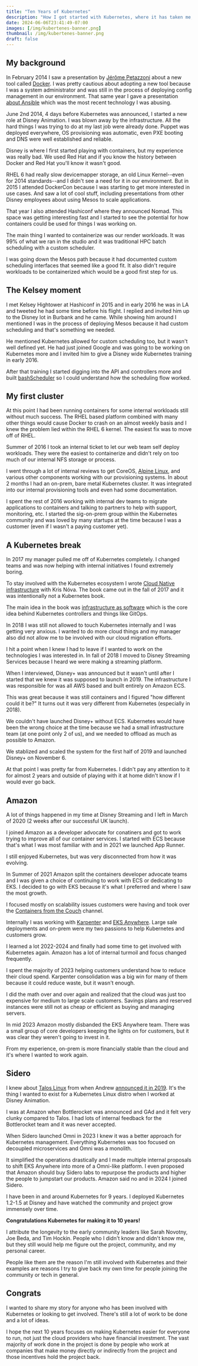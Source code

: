 ```yaml
---
title: "Ten Years of Kubernetes"
description: "How I got started with Kubernetes, where it has taken me, and ideas about what's next."
date: 2024-06-06T23:41:49-07:00
images: [/img/kubertenes-banner.png]
thumbnail: /img/kubertenes-banner.png
draft: false
---
```


## My background

In February 2014 I saw a presentation by [Jérôme Petazzoni](http://jpetazzo.github.io) about a new tool called [Docker](https://www.socallinuxexpo.org/sites/default/files/presentations/docker-and-containers-for-development-and-deployment-scale12x.pdf).
I was pretty cautious about adopting a new tool because I was a system administrator and was still in the process of deploying config management in our environment.
That same year I gave a presentation [about Ansible](http://www.socallinuxexpo.org/scale12x/speakers/justin-garrison.html) which was the most recent technology I was abusing.

June 2nd 2014, 4 days before Kubernetes was announced, I started a new role at Disney Animation.
I was blown away by the infrastructure.
All the hard things I was trying to do at my last job were already done.
Puppet was deployed everywhere, OS provisioning was automatic, even PXE booting and DNS were well established and reliable.

Disney is where I first started playing with containers, but my experience was really bad.
We used Red Hat and if you know the history between Docker and Red Hat you'll know it wasn't good.

RHEL 6 had really slow devicemapper storage, an old Linux Kernel--even for 2014 standards--and I didn't see a need for it in our environment.
But in 2015 I attended DockerCon because I was starting to get more interested in use cases.
And saw a lot of cool stuff, including presentations from other Disney employees about using Mesos to scale applications.

That year I also attended Hashiconf where they announced Nomad.
This space was getting interesting fast and I started to see the potential for how containers could be used for things I was working on.

The main thing I wanted to containerize was our render workloads.
It was 99% of what we ran in the studio and it was traditional HPC batch scheduling with a custom scheduler.

I was going down the Mesos path because it had documented custom scheduling interfaces that seemed like a good fit.
It also didn't require workloads to be containerized which would be a good first step for us.

## The Kelsey moment

I met Kelsey Hightower at Hashiconf in 2015 and in early 2016 he was in LA and tweeted he had some time before his flight.
I replied and invited him up to the Disney lot in Burbank and he came.
While showing him around I mentioned I was in the process of deploying Mesos because it had custom scheduling and that's something we needed.

He mentioned Kubernetes allowed for custom scheduling too, but it wasn't well defined yet.
He had just joined Google and was going to be working on Kubernetes more and I invited him to give a Disney wide Kubernetes training in early 2016.

After that training I started digging into the API and controllers more and built [bashScheduler](https://github.com/rothgar/bashScheduler) so I could understand how the scheduling flow worked.

## My first cluster

At this point I had been running containers for some internal workloads still without much success.
The RHEL based platform combined with many other things would cause Docker to crash on an almost weekly basis and I knew the problem lied within the RHEL 6 kernel.
The easiest fix was to move off of RHEL.

Summer of 2016 I took an internal ticket to let our web team self deploy workloads.
They were the easiest to containerize and didn't rely on too much of our internal NFS storage or process.

I went through a lot of internal reviews to get CoreOS, [Alpine Linux](https://gitlab.alpinelinux.org/alpine/aports/-/issues/7423), and various other components working with our provisioning systems.
In about 2 months I had an on-prem, bare metal Kubernetes cluster.
It was integrated into our internal provisioning tools and even had some documentation.

I spent the rest of 2016 working with internal dev teams to migrate applications to containers and talking to partners to help with support, monitoring, etc.
I started the sig-on-prem group within the Kubernetes community and was loved by many startups at the time because I was a customer (even if I wasn't a paying customer yet).

## A Kubernetes break

In 2017 my manager pulled me off of Kubernetes completely.
I changed teams and was now helping with internal initiatives I found extremely boring.

To stay involved with the Kubernetes ecosystem I wrote [Cloud Native infrastructure](https://cnibook.info) with Kris Nóva.
The book came out in the fall of 2017 and it was intentionally not a Kubernetes book.

The main idea in the book was [infrastructure as software](https://justingarrison.com/blog/2022-06-01-infrastructure-as-software/) which is the core idea behind Kubernetes controllers and things like GitOps.

In 2018 I was still not allowed to touch Kubernetes internally and I was getting very anxious.
I wanted to do more cloud things and my manager also did not allow me to be involved with our cloud migration efforts.

I hit a point when I knew I had to leave if I wanted to work on the technologies I was interested in.
In fall of 2018 I moved to Disney Streaming Services because I heard we were making a streaming platform.

When I interviewed, Disney+ was announced but it wasn't until after I started that we knew it was supposed to launch in 2019.
The infrastructure I was responsible for was all AWS based and built entirely on Amazon ECS.

This was great because it was still containers and I figured "how different could it be?"
It turns out it was very different from Kubernetes (especially in 2018).

We couldn't have launched Disney+ without ECS.
Kubernetes would have been the wrong choice at the time because we had a small infrastructure team (at one point only 2 of us), and we needed to offload as much as possible to Amazon.

We stablized and scaled the system for the first half of 2019 and launched Disney+ on November 6.

At that point I was pretty far from Kubernetes.
I didn't pay any attention to it for almost 2 years and outside of playing with it at home didn't know if I would ever go back.

## Amazon

A lot of things happened in my time at Disney Streaming and I left in March of 2020 (2 weeks after our successful UK launch).

I joined Amazon as a developer advocate for conatiners and got to work trying to improve all of our container services.
I started with ECS because that's what I was most familiar with and in 2021 we launched App Runner.

I still enjoyed Kubernetes, but was very disconnected from how it was evolving.

In Summer of 2021 Amazon split the containers developer advocate teams and I was given a choice of continuing to work with ECS or dedicating to EKS.
I decided to go with EKS because it's what I preferred and where I saw the most growth.

I focused mostly on scalability issues customers were having and took over the [Containers from the Couch](https://containersfromthecouch.com/) channel.

Internally I was working with [Karpenter](https://karpenter.sh) and [EKS Anywhere](https://anywhere.eks.amazonaws.com).
Large sale deployments and on-prem were my two passions to help Kubernetes and customers grow.

I learned a lot 2022-2024 and finally had some time to get involved with Kubernetes again.
Amazon has a lot of internal turmoil and focus changed frequently.

I spent the majority of 2023 helping customers understand how to reduce their cloud spend.
Karpenter consolidation was a big win for many of them because it could reduce waste, but it wasn't enough.

I did the math over and over again and realized that the cloud was just too expensive for medium to large scale customers.
Savings plans and reserved instances were still not as cheap or efficient as buying and managing servers.

In mid 2023 Amazon mostly disbanded the EKS Anywhere team.
There was a small group of core developers keeping the lights on for customers, but it was clear they weren't going to invest in it.

From my experience, on-prem is more financially stable than the cloud and it's where I wanted to work again.

## Sidero

I knew about [Talos Linux](https://talos.dev) from when Andrew [announced it in 2019](https://www.reddit.com/r/kubernetes/comments/aqt0u9/talos_a_modern_linux_distribution_for_kubernetes/).
It's the thing I wanted to exist for a Kubernetes Linux distro when I worked at Disney Animation.

I was at Amazon when Bottlerocket was announced and GAd and it felt very clunky compared to Talos.
I had lots of internal feedback for the Bottlerocket team and it was never accepted.

When Sidero launched Omni in 2023 I knew it was a better approach for Kubernetes management.
Everything Kubernetes was too focused on decoupled microservices and Omni was a monolith.

It simplified the operations drastically and I made multiple internal proposals to shift EKS Anywhere into more of a Omni-like platform.
I even proposed that Amazon should buy Sidero labs to repurpose the products and higher the people to jumpstart our products.
Amazon said no and in 2024 I joined Sidero.

I have been in and around Kubernetes for 9 years.
I deployed Kubernetes 1.2-1.5 at Disney and have watched the community and project grow immensely over time.

**Congratulations Kubernetes for making it to 10 years!**

I attribute the longevity to the early community leaders like Sarah Novotny, Joe Beda, and Tim Hockin.
People who I didn't know and didn't know me, but they still would help me figure out the project, community, and my personal career.

People like them are the reason I'm still involved with Kubernetes and their examples are reasons I try to give back my own time for people joining the community or tech in general.

## Congrats

I wanted to share my story for anyone who has been involved with Kubernetes or looking to get involved.
There's still a lot of work to be done and a lot of ideas.

I hope the next 10 years focuses on making Kubernetes easier for everyone to run, not just the cloud providers who have financial investment.
The vast majority of work done in the project is done by people who work at companies that make money directly or indirectly from the project and those incentives hold the project back.
